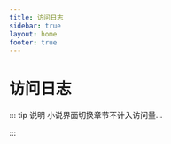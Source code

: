```yaml
---
title: 访问日志
sidebar: true
layout: home
footer: true
---
```

# 访问日志


::: tip 说明
小说界面切换章节不计入访问量...


:::


<Visit/>